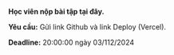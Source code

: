 **Học viên nộp bài tập tại đây.**

**Yêu cầu:** Gửi link Github và link Deploy (Vercel).

**Deadline:** 20:00:00 ngày 03/112/2024
